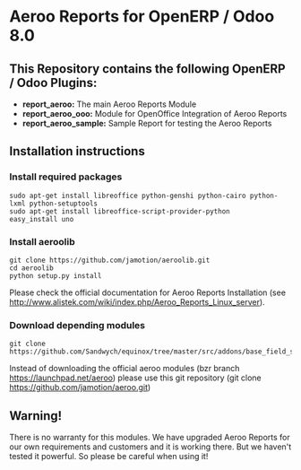 Aeroo Reports for OpenERP / Odoo 8.0
====================================

This Repository contains the following OpenERP / Odoo Plugins:
--------------------------------------------------------------

- **report_aeroo:** The main Aeroo Reports Module
- **report_aeroo_ooo:** Module for OpenOffice Integration of Aeroo Reports
- **report_aeroo_sample:** Sample Report for testing the Aeroo Reports

Installation instructions
-------------------------

### Install required packages

    sudo apt-get install libreoffice python-genshi python-cairo python-lxml python-setuptools
    sudo apt-get install libreoffice-script-provider-python
    easy_install uno
    
### Install aeroolib

    git clone https://github.com/jamotion/aeroolib.git
    cd aeroolib
    python setup.py install
    
Please check the official documentation for Aeroo Reports Installation
(see http://www.alistek.com/wiki/index.php/Aeroo_Reports_Linux_server).

### Download depending modules
    
    git clone https://github.com/Sandwych/equinox/tree/master/src/addons/base_field_serialized
    
    
Instead of downloading the official aeroo modules (bzr branch https://launchpad.net/aeroo) please use this git repository (git clone https://github.com/jamotion/aeroo.git)


Warning!
--------

There is no warranty for this modules. We have upgraded Aeroo Reports for our own requirements and customers and it is working there. But we haven't tested it powerful. So please be careful when using it!

